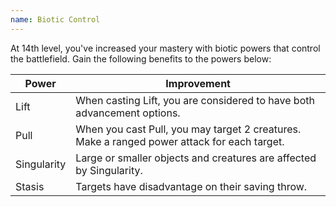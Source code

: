 ```yaml
---
name: Biotic Control
---
```

At 14th level, you've increased your mastery with biotic powers that control the battlefield. Gain the following
benefits to the powers below:

Power | Improvement
--- | ---
Lift | When casting Lift, you are considered to have both advancement options.
Pull | When you cast Pull, you may target 2 creatures. Make a ranged power attack for each target.
Singularity | Large or smaller objects and creatures are affected by Singularity.
Stasis | Targets have disadvantage on their saving throw.
